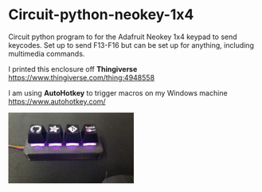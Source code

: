 # Circuit-python-neokey-1x4
Circuit python program to for the Adafruit Neokey 1x4 keypad to send keycodes.  Set up to send F13-F16 but can be set up for anything, including multimedia commands.

I printed this enclosure off **Thingiverse** https://www.thingiverse.com/thing:4948558

I am using **AutoHotkey** to trigger macros on my Windows machine https://www.autohotkey.com/

<img src="neokey1x4.png" width="50%" height="auto" style="max-width:350px;margin-bottom:0; padding-bottom:0;">
